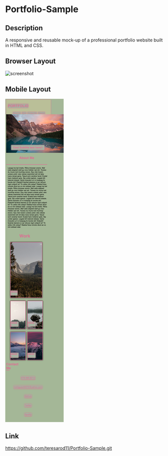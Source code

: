 # Portfolio-Sample

## Description

A responsive and reusable mock-up of a professional portfolio website built in HTML and CSS.

## Browser Layout
![screenshot](assets/images/html.png)

## Mobile Layout
![screenshot](assets/images/mobile.png)
## Link    

https://github.com/teresarod11/Portfolio-Sample.git